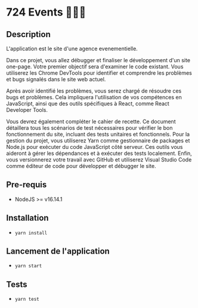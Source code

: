 # 724 Events 👩🏻‍💻

## Description
L'application est le site d'une agence evenementielle.

Dans ce projet, vous allez débugger et finaliser le développement d'un site one-page.
Votre premier objectif sera d'examiner le code existant. Vous utiliserez les Chrome DevTools pour identifier et comprendre les problèmes et bugs signalés dans le site web actuel.

Après avoir identifié les problèmes, vous serez chargé de résoudre ces bugs et problèmes.
Cela impliquera l'utilisation de vos compétences en JavaScript, ainsi que des outils spécifiques à React, comme React Developer Tools.

Vous devrez également compléter le cahier de recette. Ce document détaillera tous les scénarios de test nécessaires pour vérifier le bon fonctionnement du site, incluant des tests unitaires et fonctionnels.
Pour la gestion du projet, vous utiliserez Yarn comme gestionnaire de packages et Node.js pour exécuter du code JavaScript côté serveur. Ces outils vous aideront à gérer les dépendances et à exécuter des tests localement.
Enfin, vous versionnerez votre travail avec GitHub et utiliserez Visual Studio Code comme éditeur de code pour développer et débugger le site.

## Pre-requis
- NodeJS  >= v16.14.1

## Installation
- `yarn install`

## Lancement de l'application
- `yarn start`

## Tests
- `yarn test`
